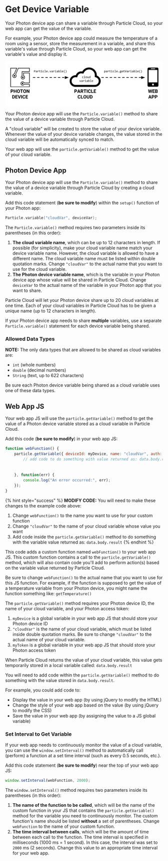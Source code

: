 # Get Device Variable

Your Photon device app can share a variable through Particle Cloud, so your web app can get the value of the variable.

For example, your Photon device app could measure the temperature of a room using a sensor, store the measurement in a variable, and share this variable's value through Particle Cloud, so your web app can get the variable's value and display it.

![](../../.gitbook/assets/particle-cloud-variable.png)

Your Photon device app will use the `Particle.variable()` method to share the value of a device variable through Particle Cloud.

A "cloud variable" will be created to store the value of your device variable. Whenever the value of your device variable changes, the value stored in the cloud variable will be automatically synced to match.

Your web app will use the `particle.getVariable()` method to get the value of your cloud variable.

## Photon Device App

Your Photon device app will use the `Particle.variable()` method to share the value of a device variable through Particle Cloud by creating a cloud variable.

Add this code statement \(**be sure to modify**\) within the `setup()` function of your Photon app:

```cpp
Particle.variable("cloudVar", deviceVar);
```

The `Particle.variable()` method requires two parameters inside its parentheses \(in this order\):

1. **The cloud variable name**, which can be up to 12 characters in length. If possible \(for simplicity\), make your cloud variable name match your device variable name. However, the cloud variable is allowed to have a different name. The cloud variable name must be listed within double quotation marks. Change `"cloudVar"` to the actual name that you want to use for the cloud variable.
2. **The Photon device variable name**, which is the variable in your Photon device app whose value will be shared in Particle Cloud. Change `deviceVar` to the actual name of the variable in your Photon app that you want to share.

Particle Cloud will let your Photon device share up to 20 cloud variables at one time. Each of your cloud variables in Particle Cloud has to be given a unique name \(up to 12 characters in length\).

If your Photon device app needs to share **multiple** variables, use a separate `Particle.variable()` statement for each device variable being shared.

### Allowed Data Types

**NOTE:** The only data types that are allowed to be shared as cloud variables are:

* `int` \(whole numbers\)
* `double` \(decimal numbers\)
* `String` \(text, up to 622 characters\)

Be sure each Photon device variable being shared as a cloud variable uses one of these data types.

## Web App JS

Your web app JS will use the `particle.getVariable()` method to get the value of a Photon device variable stored as a cloud variable in Particle Cloud.

Add this code \(**be sure to modify**\) in your web app JS:

```javascript
function webFunction() {
    particle.getVariable({ deviceId: myDevice, name: "cloudVar", auth: myToken }).then(function(data) {
        // add code to do something with value returned as: data.body.result
        
        
    }, function(err) {
        console.log("An error occurred:", err);
    });
}
```

{% hint style="success" %}
**MODIFY CODE:**  You will need to make these changes to the example code above:

1. Change `webFunction()` to the name you want to use for your custom function
2. Change `"cloudVar"` to the name of your cloud variable whose value you want
3. Add code inside the `particle.getVariable()` method to do something with the variable value returned as: `data.body.result`
{% endhint %}

This code adds a custom function named `webFunction()` to your web app JS.  This custom function contains a call to the `particle.getVariable()` method, which will also contain code you'll add to perform action\(s\) based on the variable value returned by Particle Cloud.

Be sure to change `webFunction()` to the actual name that you want to use for this JS function.  For example, if the function is supposed to get the value of a temperature variable from your Photon device, you might name the function something like: `getTemperature()`

The `particle.getVariable()` method requires your Photon device ID, the name of your cloud variable, and your Photon access token:

1. `myDevice` is a global variable in your web app JS that should store your Photon device ID
2. `"cloudVar"` is the name of your cloud variable, which must be listed inside double quotation marks. Be sure to change `"cloudVar"` to the actual name of your cloud variable.
3. `myToken` is a global variable in your web app JS that should store your Photon access token

When Particle Cloud returns the value of your cloud variable, this value gets temporarily stored in a local variable called: `data.body.result`

You will need to add code within the `particle.getVariable()` method to do something with the value stored in `data.body.result`.

For example, you could add code to:

* Display the value in your web app \(by using jQuery to modify the HTML\)
* Change the style of your web app based on the value \(by using jQuery to modify the CSS\)
* Save the value in your web app \(by assigning the value to a JS global variable\)

### Set Interval to Get Variable

If your web app needs to continuously monitor the value of a cloud variable, you can use the `window.setInterval()` method to automatically call \(perform\) a function at a set time interval \(such as every 0.5 seconds, etc.\).

Add this code statement \(**be sure to modify**\) near the top of your web app JS:

```javascript
window.setInterval(webFunction, 2000);
```

The `window.setInterval()` method requires two parameters inside its parentheses \(in this order\):

1. **The name of the function to be called**, which will be the name of the custom function in your JS  that contains the `particle.getVariable()` method for the variable you need to continuously monitor. The custom function's name should be listed **without** a set of parentheses. Change `webFunction` to the name of your custom function.
2. **The time interval between calls**, which will be the amount of time between each call to the function. The time interval is specified in milliseconds \(1000 ms = 1 second\). In this case, the interval was set to `2000` ms \(2 seconds\). Change this value to an appropriate time interval for your web app.

